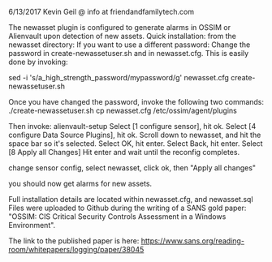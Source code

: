 6/13/2017
Kevin Geil @ info at friendandfamilytech.com

The newasset plugin is configured to generate alarms in OSSIM or Alienvault upon detection of new assets.
Quick installation:  from the newasset directory: 
If you want to use a different password: Change the password in create-newassetuser.sh and in newasset.cfg.
This is easily done by invoking:

sed -i 's/a_high_strength_password/mypassword/g' newasset.cfg create-newassetuser.sh

Once you have changed the password, invoke the following two commands:
./create-newassetuser.sh
cp newasset.cfg /etc/ossim/agent/plugins

Then invoke: alienvault-setup
Select [1 configure sensor], hit ok.
Select [4 configure Data Source Plugins], hit ok.
Scroll down to newasset, and hit the space bar so it's selected.
Select OK, hit enter.
Select Back, hit enter.
Select [8 Apply all Changes]
Hit enter and wait until the reconfig completes.

change sensor config, select newasset, click ok, then "Apply all changes"

you should now get alarms for new assets.

Full installation details are located within newasset.cfg, and newasset.sql
Files were uploaded to Github during the writing of a SANS gold paper: 
"OSSIM: CIS Critical Security Controls Assessment in a Windows Environment". 

The link to the published paper is here:
https://www.sans.org/reading-room/whitepapers/logging/paper/38045
